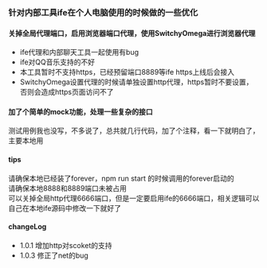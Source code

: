 ### 针对内部工具ife在个人电脑使用的时候做的一些优化

#### 关掉全局代理端口，启用浏览器端口代理，使用SwitchyOmega进行浏览器代理
+ ife代理和内部聊天工具一起使用有bug
+ ife对QQ音乐支持的不好
+ 本工具暂时不支持https，已经预留端口8889等ife https上线后会接入 
+ SwitchyOmega设置代理的时候请单独设置http代理，https暂时不要设置，否则会造成https页面访问不了

#### 加了个简单的mock功能，处理一些复杂的接口
测试用例我也没写，不多说了，总共就几行代码，加了个注释，看一下就明白了，主要本地用

#### tips
请确保本地已经装了forever，npm run start 的时候调用的forever启动的  
请确保本地8888和8889端口未被占用  
可以关掉全局http代理6666端口，但是一定要启用ife的6666端口，相关逻辑可以自己在本地ife源码中修改一下就好了

#### changeLog
+ 1.0.1 增加http对scoket的支持
+ 1.0.3 修正了net的bug